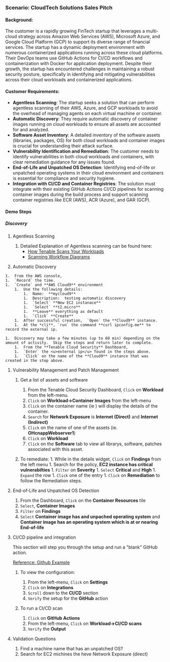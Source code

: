 ### Scenario: CloudTech Solutions Sales Pitch

#### Background:

The customer is a rapidly growing FinTech startup that leverages a multi-cloud strategy across Amazon Web Services (AWS), Microsoft Azure, and Google Cloud Platform (GCP) to support its diverse range of financial services. The startup has a dynamic deployment environment with numerous containerized applications running across these cloud platforms. Their DevOps teams use GitHub Actions for CI/CD workflows and containerization with Docker for application deployment. Despite their growth, the startup has encountered challenges in maintaining a robust security posture, specifically in identifying and mitigating vulnerabilities across their cloud workloads and containerized applications.

#### Customer Requirements:

- **Agentless Scanning**: The startup seeks a solution that can perform agentless scanning of their AWS, Azure, and GCP workloads to avoid the overhead of managing agents on each virtual machine or container.
- **Automatic Discovery**: They require automatic discovery of container images running on cloud workloads to ensure all assets are accounted for and analyzed.
- **Software Asset Inventory**: A detailed inventory of the software assets (libraries, packages, OS) for both cloud workloads and container images is crucial for understanding their attack surface.
- **Vulnerability Identification and Remediation**: The customer needs to identify vulnerabilities in both cloud workloads and containers, with clear remediation guidance for any issues found.
- **End-of-Life and Unpatched OS Detection**: Identifying end-of-life or unpatched operating systems in their cloud environment and containers is essential for compliance and security hygiene.
- **Integration with CI/CD and Container Registries**: The solution must integrate with their existing GitHub Actions CI/CD pipelines for scanning container images during the build process and support scanning container registries like ECR (AWS), ACR (Azure), and GAR (GCP).

#### Demo Steps

##### Discovery

1.  Agentless Scanning

    1.  Detailed Explanation of Agentless scanning can be found here:  
        - [How Tenable Scans Your Workloads](https://docs.ermetic.com/docs/how-ermetic-scans-your-workloads)  
        - [Scanning Workflow Diagrams](https://docs.ermetic.com/docs/how-ermetic-scans-your-workloads#scanning-workflow-diagrams)

1.   Automatic Discovery

    1.  From the AWS console,
    1.  `Record` the time.
    1.  `Create` and **AWS Cloud9** environment
        1.  Use the following details:
            1.  Name:  **mycloud9**
            1.  Description:  testing automatic discovery
            1.  `Select` **New EC2 instanace**
            1.  `Select` **t2.micro**
            1.  **Leave** everything as default
            1.  `Click` **Create**
        1.  After successful creation,  `Open` the **Cloud9** instance.
        1.  At the *cli**, `run` the command **curl ipconfig.me** to record the external ip.
    
    1.  Discovery may take a few minutes (up to 60 min) depending on the amount of activity.  Skip the steps and return later to complete.
        1.  From the **Tenable Cloud Security** Dashboard,  
        1.  `Enter` the <u>external ip</u> found in the steps above.
        1.  `Click` on the name of the **Cloud9** instance that was  created in the step above.

1.  Vulnerability Management and Patch Management

    1.  Get a list of assets and software

        1.  From the Tenable Cloud Security Dashboard, `Click` on  **Workload** from the left-menu.
        1.  `Click` on **Workload->Container Images** from the left-menu
        1.  `Click` on the container name (ie ) will display the details of the container.
        1.  `Search` for **Network Exposure** is **Internet (Direct)** and **Internet (Indirect)**
        1.  `Click` on the name of one of the assets (ie.  **OHcnappWebserver1**)
        1.  `Click` on **Workload**
        1.  `Click` on the  **Software** tab to view all librarys, software, patches associated with this asset.  

    1.  To remediate:
            1.   While in the details widget,  `Click` on **Findings** from the left menu
            1.   Search for the policy, **EC2 instance has critical vulnerabilties**
            1.  `Filter` on  **Severity** 
                1.  `Select` **Critical** and **High**
            1.  `Expand` the row 
            1.  `Click` one of the entry
            1.  `Click` on **Remediation** to follow the Remediation steps. 
1.  End-of-Life and Unpatched OS Detection
    1.  From the Dashboard,   `Click` on the **Container Resources** tile
    1.  `Select`, **Container Images**
    1.  `Filter` on **Findings** 
    1.  `Select` **Container image has and unpached operating system** and **Container image has an operating system which is at or nearing End-of-life**

1.  CI/CD pipeline and integration

    This section will step you through the setup and run a "blank" GitHub action.

    [Reference: Github Example](https://docs.github.com/en/actions/using-workflows/about-workflows)  


    1.  To view the configuration:
        1.  From the left-menu, `Click` on **Settings**
        1.  `Click` on **Integrations**
        1.  `Scroll` down to the **CI/CD** section
        1.  `Verify` the setup for the **GitHub** action

    1.  To run a CI/CD scan 

        1.  `Click` on **GitHub Actions**
        1.  From the left-menu, `Click` on **Workload->CI/CD scans**
        1.  `Verify` the **Output**



1.  Validation Questions
    1.  Find a machine name that has an unpatched OS?
    2.  Search for EC2 michines the heve Network Exposure (direct) 
    

        












